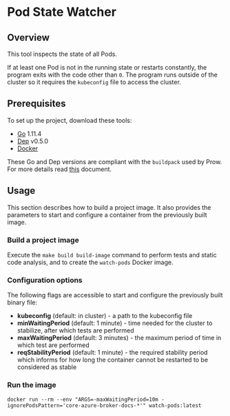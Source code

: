 # Pod State Watcher

## Overview

This tool inspects the state of all Pods.

If at least one Pod is not in the running state or restarts constantly, the program exits with the code other than `0`.
The program runs outside of the cluster so it requires the `kubeconfig` file to access the cluster.

## Prerequisites

To set up the project, download these tools:
* [Go](https://golang.org/dl/) 1.11.4
* [Dep](https://github.com/golang/dep) v0.5.0
* [Docker](https://www.docker.com/)

These Go and Dep versions are compliant with the `buildpack` used by Prow. For more details read [this](https://github.com/kyma-project/test-infra/blob/master/prow/images/buildpack-golang/README.md) document.

## Usage

This section describes how to build a project image. It also provides the parameters to start and configure a container from the previously built image.

### Build a project image

Execute the `make build build-image` command to perform tests and static code analysis, and to create the `watch-pods` Docker image.

### Configuration options

The following flags are accessible to start and configure the previously built binary file:
- **kubeconfig** (default: in cluster) - a path to the kubeconfig file
- **minWaitingPeriod** (default: 1 minute) - time needed for the cluster to stabilize, after which tests are performed
- **maxWaitingPeriod** (default: 3 minutes) - the maximum period of time in which test are performed
- **reqStabilityPeriod** (default: 1 minute) - the required stability period which informs for how long the container cannot be restarted to be considered as stable

### Run the image
```
docker run --rm --env "ARGS=-maxWaitingPeriod=10m -ignorePodsPattern='core-azure-broker-docs-*'" watch-pods:latest
```
